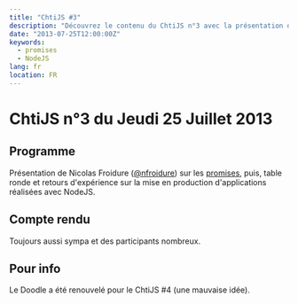 ```yaml
---
title: "ChtiJS #3"
description: "Découvrez le contenu du ChtiJS n°3 avec la présentation de Nicolas Froidure sur les promises et une table ronde sur la mise en production d'applications NodeJS."
date: "2013-07-25T12:00:00Z"
keywords:
  - promises
  - NodeJS
lang: fr
location: FR
---
```


# ChtiJS n°3 du Jeudi 25 Juillet 2013

## Programme

Présentation de Nicolas Froidure
 ([@nfroidure](https://twitter.com/nfroidure)) sur les
 [promises](http://server.elitwork.com/presentations/promises.html#/intro),
 puis, table ronde et retours d'expérience sur la mise en production
 d'applications réalisées avec NodeJS.
 
## Compte rendu

Toujours aussi sympa et des participants nombreux.

## Pour info

Le Doodle a été renouvelé pour le ChtiJS #4 (une mauvaise idée).

